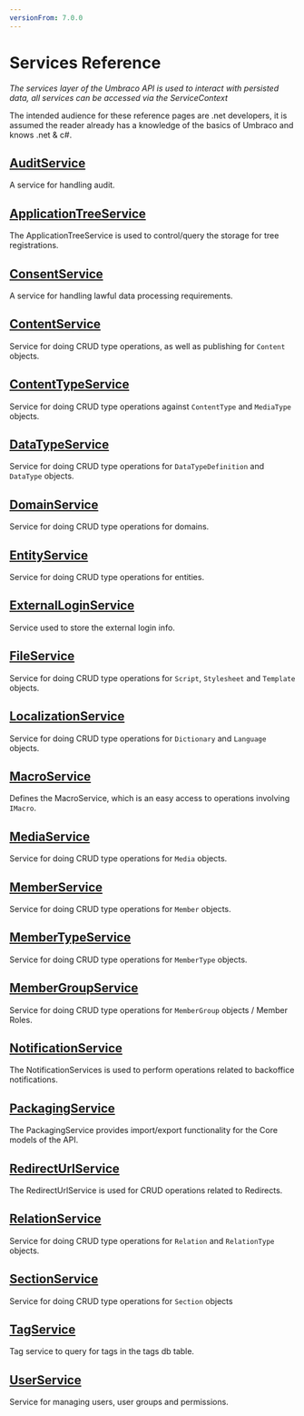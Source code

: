 ```yaml
---
versionFrom: 7.0.0
---
```


# Services Reference

_The services layer of the Umbraco API is used to interact with persisted data, all services can be accessed via the ServiceContext_

The intended audience for these reference pages are .net developers, it is assumed the reader already has a knowledge of the basics of Umbraco and knows .net & c#.

## [AuditService](AuditService)
A service for handling audit.

## [ApplicationTreeService](TreeService)
The ApplicationTreeService is used to control/query the storage for tree registrations.

## [ConsentService](ConsentService)
A service for handling lawful data processing requirements.

## [ContentService](ContentService)
Service for doing CRUD type operations, as well as publishing for `Content` objects.

## [ContentTypeService](ContentTypeService)
Service for doing CRUD type operations against `ContentType` and `MediaType` objects.

## [DataTypeService](DataTypeService)
Service for doing CRUD type operations for `DataTypeDefinition` and `DataType` objects.

## [DomainService](DomainService)
Service for doing CRUD type operations for domains.

## [EntityService](EntityService)
Service for doing CRUD type operations for entities.

## [ExternalLoginService](ExternalLoginService)
Service used to store the external login info.

## [FileService](FileService)
Service for doing CRUD type operations for `Script`, `Stylesheet` and `Template` objects.

## [LocalizationService](LocalizationService)
Service for doing CRUD type operations for `Dictionary` and `Language` objects.

## [MacroService](MacroService)
Defines the MacroService, which is an easy access to operations involving `IMacro`.

## [MediaService](MediaService)
Service for doing CRUD type operations for `Media` objects.

## [MemberService](MemberService)
Service for doing CRUD type operations for `Member` objects.

## [MemberTypeService](MemberTypeService)
Service for doing CRUD type operations for `MemberType` objects.

## [MemberGroupService](MemberGroupService)
Service for doing CRUD type operations for `MemberGroup` objects / Member Roles.

## [NotificationService](NotificationService)
The NotificationServices is used to perform operations related to backoffice notifications.

## [PackagingService](PackagingService)
The PackagingService provides import/export functionality for the Core models of the API.

## [RedirectUrlService](RedirectUrlService)
The RedirectUrlService is used for CRUD operations related to Redirects.

## [RelationService](RelationService)
Service for doing CRUD type operations for `Relation` and `RelationType` objects.

## [SectionService](SectionService)
Service for doing CRUD type operations for `Section` objects

## [TagService](TagService)
Tag service to query for tags in the tags db table.

## [UserService](UserService)
Service for managing users, user groups and permissions.

